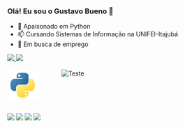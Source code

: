 ### Olá! Eu sou o Gustavo Bueno 👋

- 🌱 Apaixonado em Python
- 📫 Cursando Sistemas de Informação na UNIFEI-Itajubá
- 🔭 Em busca de emprego

 <div>
  <a href="https://github.com/GustavooBueno">
  <img height="140em" src="https://github-readme-stats.vercel.app/api?username=GustavooBueno&show_icons=true&theme=dark&include_all_commits=true&count_private=true"/>
  <img height="120em" src="https://github-readme-stats.vercel.app/api/top-langs/?username=GustavooBueno&layout=compact&langs_count=7&theme=dark"/>
</div>
  
<div style="display: inline_block"><br>
  <img align="center" alt="Python" height="70" width="70" src="https://raw.githubusercontent.com/devicons/devicon/master/icons/python/python-original.svg">
  <img align="right" alt="Teste" height="180" width="380" src="https://media.giphy.com/media/iIqmM5tTjmpOB9mpbn/giphy.gif">
</div>
 
 ##
  
<div> 
  <a href="https://www.instagram.com/gustavoo.buenoo" target="_blank"><img src="https://img.shields.io/badge/-Instagram-%23E4405F?style=for-the-badge&logo=instagram&logoColor=white" target="_blank"></a>
  <a href = "gustavo.ibis.gb@gmail.com"><img src="https://img.shields.io/badge/-Gmail-%23333?style=for-the-badge&logo=gmail&logoColor=white" target="_blank"></a>
  <a href="" target="_blank"><img src="https://img.shields.io/badge/-LinkedIn-%230077B5?style=for-the-badge&logo=linkedin&logoColor=white" target="_blank"></a> 
  <a href="http://api.whatsapp.com/send?phone=5519993626264" target="_blank"><img src="https://img.shields.io/badge/WhatsApp-25D366?style=for-the-badge&logo=whatsapp&logoColor=white" target="_blank"></a> 
  
</div>
